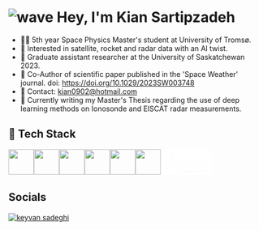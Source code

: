 # ![wave](https://user-images.githubusercontent.com/18350557/176309783-0785949b-9127-417c-8b55-ab5a4333674e.gif) Hey, I'm Kian Sartipzadeh


- 🧑‍💻 5th year Space Physics Master's student at University of Tromsø.
- 🚀 Interested in satellite, rocket and radar data with an AI twist.
- 💼 Graduate assistant researcher at the University of Saskatchewan 2023.
- 📑 Co-Author of scientific paper published in the 'Space Weather' journal.  doi: https://doi.org/10.1029/2023SW003748
- 📩 Contact: kian0902@hotmail.com
- 🧠 Currently writing my Master's Thesis regarding the use of deep learning methods on Ionosonde and EISCAT radar measurements.


## 🔧 Tech Stack

<img src="https://upload.wikimedia.org/wikipedia/commons/c/c3/Python-logo-notext.svg" width="50" height="50"><img src="https://upload.wikimedia.org/wikipedia/commons/1/10/PyTorch_logo_icon.svg" width="50" height="50"><img src="https://upload.wikimedia.org/wikipedia/commons/2/2d/Tensorflow_logo.svg" width="50" height="50"><img src="https://cdn.worldvectorlogo.com/logos/numpy-1.svg" width="50" height="50"><img src="https://upload.wikimedia.org/wikipedia/commons/b/b2/SCIPY_2.svg" width="50" height="50"><img src="https://upload.wikimedia.org/wikipedia/commons/0/05/Scikit_learn_logo_small.svg" width="50" height="50"><img src="https://raw.githubusercontent.com/RocketPy-Team/RocketPy/master/docs/static/RocketPy_Logo_white.png" width="100" height="50">



<!--## 🔝 Top Languages-->

<!--![Top Languages](https://github-readme-stats.vercel.app/api/top-langs/?username=Keyvan0111&layout=compact&theme=dark&langs_count=10)-->

## Socials
<a href="https://www.linkedin.com/in/kian-sartipzadeh-341887278/" target="blank"><img align="center" src="https://raw.githubusercontent.com/rahuldkjain/github-profile-readme-generator/master/src/images/icons/Social/linked-in-alt.svg" alt="keyvan sadeghi" height="30" width="40" /></a>

